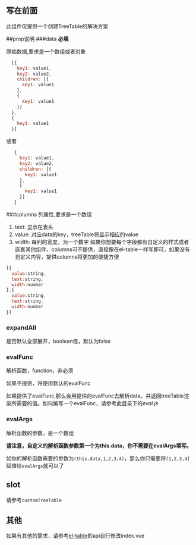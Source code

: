 ## 写在前面
此组件仅提供一个创建TreeTable的解决方案

##prop说明
###data
  **必填**

  原始数据,要求是一个数组或者对象
  ```javascript
    [{
      key1: value1,
      key2: value2,
      children: [{
        key1: value1
      },
      {
        key1: value1
      }]
    },
    {
      key1: value1
    }]
  ```
  或者
 ```javascript
    {
      key1: value1,
      key2: value2,
      children: [{
        key1: value1
      },
      {
        key1: value1
      }]
    }
  ```

###columns
  列属性,要求是一个数组

  1. text: 显示在表头
  2. value: 对应data的key，treeTable将显示相应的value
  3. width: 每列的宽度，为一个数字
  如果你想要每个字段都有自定义的样式或者嵌套其他组件，columns可不提供，直接像在el-table一样写即可，如果没有自定义内容，提供columns将更加的便捷方便
  ```javascript
  [{
    value:string,
    text:string,
    width:number
  },{
    value:string,
    text:string,
    width:number
  }]
  ```

### expandAll
  是否默认全部展开，boolean值，默认为false

### evalFunc
  解析函数，function，非必须

  如果不提供，将使用默认的evalFunc

  如果提供了evalFunc,那么会用提供的evalFunc去解析data，并返回treeTable渲染所需要的值。如何编写一个evalFunc，请参考此目录下的*eval.js*

### evalArgs
  解析函数的参数，是一个数组

  **请注意，自定义的解析函数参数第一个为this.data，你不需要在evalArgs填写。**

  如你的解析函数需要的参数为`(this.data,1,2,3,4)`，那么你只需要将`[1,2,3,4]`赋值给`evalArgs`就可以了

 ## slot
 请参考`customTreeTable`

 ## 其他
  如果有其他的需求，请参考[el-table](http://element-cn.eleme.io/#/en-US/component/table)的api自行修改index.vue
